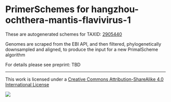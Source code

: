 # PrimerSchemes for hangzhou-ochthera-mantis-flavivirus-1

These are autogenerated schemes for TAXID: [2905440](https://www.ncbi.nlm.nih.gov/Taxonomy/Browser/wwwtax.cgi?mode=Info&id=2905440&lvl=3&lin=f&keep=1&srchmode=1&unlock)

Genomes are scraped from the EBI API, and then filtered, phylogenetically downsampled and aligned, to produce the input for a new PrimalScheme algorithm

For details please see preprint: TBD

------------------------------------------------------------------------

This work is licensed under a [Creative Commons Attribution-ShareAlike 4.0 International License](http://creativecommons.org/licenses/by-sa/4.0/) 

![](https://i.creativecommons.org/l/by-sa/4.0/88x31.png)